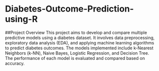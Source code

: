 # Diabetes-Outcome-Prediction-using-R
##Project Overview
This project aims to develop and compare multiple predictive models using a diabetes dataset. It involves data preprocessing, exploratory data analysis (EDA), and applying machine learning algorithms to predict diabetes outcomes. The models implemented include k-Nearest Neighbors (k-NN), Naive Bayes, Logistic Regression, and Decision Tree. The performance of each model is evaluated and compared based on accuracy.
